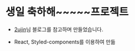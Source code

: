 # 생일 축하해~~~~~프로젝트

- [2ujin](https://velog.io/@2ujin/%EC%B9%9C%EA%B5%AC%EC%83%9D%EC%9D%BC-%EA%B8%B0%EB%85%90-%EC%9B%B9%EC%82%AC%EC%9D%B4%ED%8A%B8-%EB%A7%8C%EB%93%A4%EA%B8%B0)님 블로그를 참고하며 만들었습니다.

- React, Styled-components를 이용하여 만듦
